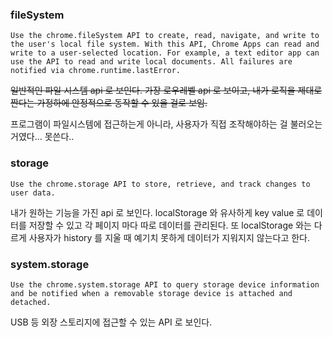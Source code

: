 ### fileSystem

    Use the chrome.fileSystem API to create, read, navigate, and write to the user's local file system. With this API, Chrome Apps can read and write to a user-selected location. For example, a text editor app can use the API to read and write local documents. All failures are notified via chrome.runtime.lastError.

~~일반적인 파일 시스템 api 로 보인다. 가장 로우레벨 api 로 보이고, 내가 로직을 제대로 짠다는 가정하에 안정적으로 동작할 수 있을 걸로 보임.~~

프로그램이 파일시스템에 접근하는게 아니라, 사용자가 직접 조작해야하는 걸 불러오는 거였다... 못쓴다..

### storage

    Use the chrome.storage API to store, retrieve, and track changes to user data.

내가 원하는 기능을 가진 api 로 보인다. localStorage 와 유사하게 key value 로 데이터를 저장할 수 있고 각 페이지 마다 따로 데이터를 관리된다. 또 localStorage 와는 다르게 사용자가 history 를 지울 때 예기치 못하게 데이터가 지워지지 않는다고 한다.

### system.storage

    Use the chrome.system.storage API to query storage device information and be notified when a removable storage device is attached and detached.

USB 등 외장 스토리지에 접근할 수 있는 API 로 보인다.
